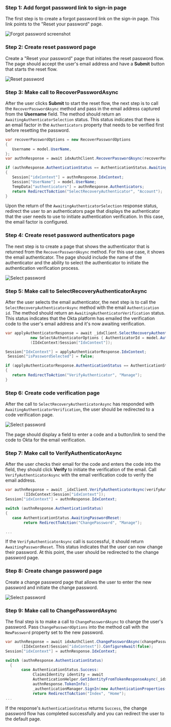 ### Step 1: Add forgot password link to sign-in page

The first step is to create a forgot password link on the sign-in page. This link points to the "Reset your password" page.

<div class="common-image-format">

![Forgot password screenshot](/img/oie-embedded-sdk/oie-embedded-sdk-use-case-pwd-recovery-screenshot-forgot.png
 "Forgot password screenshot")

</div>

### Step 2: Create reset password page

Create a "Reset your password" page that initiates the reset password flow. The page should accept the user's email address and have a **Submit** button that starts the reset flow.

<div class="common-image-format">

![Reset password](/img/oie-embedded-sdk/oie-embedded-sdk-use-case-pwd-recovery-screenshot-reset.png
 "Reset password")

</div>

### Step 3: Make call to RecoverPasswordAsync

After the user clicks **Submit** to start the reset flow, the next step is to call the
`RecoverPasswordAsync` method and pass in the email address captured from the **Username** field.
The method should return an `AwaitingAuthenticatorSelection` status. This status indicates that there is an email factor in the `Authenticators` property that needs to be verified first before resetting the password.

```csharp
var recoverPasswordOptions = new RecoverPasswordOptions
{
   Username = model.UserName,
};
var authnResponse = await idxAuthClient.RecoverPasswordAsync(recoverPasswordOptions);

if (authnResponse.AuthenticationStatus == AuthenticationStatus.AwaitingAuthenticatorSelection)
{
   Session["idxContext"] = authnResponse.IdxContext;
   Session["UserName"] = model.UserName;
   TempData["authenticators"] = authnResponse.Authenticators;
   return RedirectToAction("SelectRecoveryAuthenticator", "Account");
}
```

Upon the return of the `AwaitingAuthenticatorSelection` response status, redirect the user to an authenticators page that displays the authenticator that the user needs to use to initiate authentication verification. In this case, the email factor is configured.

### Step 4: Create reset password authenticators page

The next step is to create a page that shows the authenticator that is returned from
the `RecoverPasswordAsync` method. For this use case, it shows the email authenticator.
The page should include the name of the authenticator and the ability to select the
authenticator to initiate the authentication verification process.

<div class="common-image-format">

![Select password](/img/oie-embedded-sdk/oie-embedded-sdk-use-case-pwd-recovery-screenshot-choose-auth.png
 "Select password")

</div>

### Step 5: Make call to SelectRecoveryAuthenticatorAsync

After the user selects the email authenticator, the next step is to call
the `SelectRecoveryAuthenticatorAsync` method with the email `Authentication id`.
The method should return an `AwaitingAuthenticatorVerification` status. This status indicates that the Okta platform has emailed the verification code to the user's email address and it's now awaiting verification.

```csharp
var applyAuthenticatorResponse = await _idxClient.SelectRecoveryAuthenticatorAsync(
           new SelectAuthenticatorOptions { AuthenticatorId = model.AuthenticatorId },
           (IIdxContext)Session["IdxContext"]);

Session["IdxContext"] = applyAuthenticatorResponse.IdxContext;
 Session["isPasswordSelected"] = false;

if (applyAuthenticatorResponse.AuthenticationStatus == AuthenticationStatus.AwaitingAuthenticatorVerification)
{
   return RedirectToAction("VerifyAuthenticator", "Manage");
}
```

### Step 6: Create code verification page

After the call to `SelectRecoveryAuthenticatorAsync` has responded with
`AwaitingAuthenticatorVerification`, the user should be redirected to a
code verification page.

<div class="common-image-format">

![Select password](/img/oie-embedded-sdk/oie-embedded-sdk-use-case-all-verify-email-code.png
 "Select password")

</div>

The page should display a field to enter a code and a button/link to send
the code to Okta for the email verification.

### Step 7: Make call to VerifyAuthenticatorAsync

After the user checks their email for the code and enters the code into the field,
they should click **Verify** to initiate the verification of the email.
Call `VerifyAuthenticatorAsync` with the email verification code to verify the email
address.

```csharp
var authnResponse = await _idxClient.VerifyAuthenticatorAsync(verifyAuthenticatorOptions,
        (IIdxContext)Session["idxContext"]);
Session["idxContext"] = authnResponse.IdxContext;

switch (authnResponse.AuthenticationStatus)
{
   case AuthenticationStatus.AwaitingPasswordReset:
        return RedirectToAction("ChangePassword", "Manage");

...
```

If the `VerifyAuthenticatorAsync` call is successful, it should return
`AwaitingPasswordReset`. This status indicates that the user can now change their
password. At this point, the user should be redirected to the change password page.

### Step 8: Create change password page

Create a change password page that allows the user to enter the
new password and initiate the change password.

<div class="common-image-format">

![Select password](/img/oie-embedded-sdk/oie-embedded-sdk-use-case-social-sign-in-link.png
 "Select password")

</div>

### Step 9: Make call to ChangePasswordAsync

The final step is to make a call to `ChangePasswordAsync` to change the
user's password. Pass `ChangePasswordOptions` into the method call with
the `NewPassword` property set to the new password.

```csharp
var authnResponse = await idxAuthClient.ChangePasswordAsync(changePasswordOptions,
       (IIdxContext)Session["idxContext"]).ConfigureAwait(false);
Session["idxContext"] = authnResponse.IdxContext;

switch (authnResponse.AuthenticationStatus)
  {
       case AuthenticationStatus.Success:
            ClaimsIdentity identity = await
            AuthenticationHelper.GetIdentityFromTokenResponseAsync(_idxClient.Configuration,
            authnResponse.TokenInfo);
            _authenticationManager.SignIn(new AuthenticationProperties(), identity);
            return RedirectToAction("Index", "Home");
...
```

If the response's `AuthenticationStatus` returns `Success`, the change password flow has
completed successfully and you can redirect the user to the default page.

